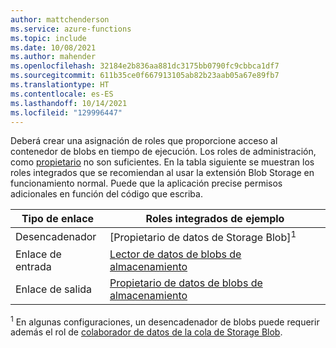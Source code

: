 ```yaml
---
author: mattchenderson
ms.service: azure-functions
ms.topic: include
ms.date: 10/08/2021
ms.author: mahender
ms.openlocfilehash: 32184e2b836aa881dc3175bb0790fc9cbbca1df7
ms.sourcegitcommit: 611b35ce0f667913105ab82b23aab05a67e89fb7
ms.translationtype: HT
ms.contentlocale: es-ES
ms.lasthandoff: 10/14/2021
ms.locfileid: "129996447"
---
```

Deberá crear una asignación de roles que proporcione acceso al contenedor de blobs en tiempo de ejecución. Los roles de administración, como [propietario](../articles/role-based-access-control/built-in-roles.md#owner) no son suficientes. En la tabla siguiente se muestran los roles integrados que se recomiendan al usar la extensión Blob Storage en funcionamiento normal. Puede que la aplicación precise permisos adicionales en función del código que escriba.

| Tipo de enlace   | Roles integrados de ejemplo                |
|----------------|---------------------------------------|
| Desencadenador        | [Propietario de datos de Storage Blob]<sup>1</sup> |
| Enlace de entrada  | [Lector de datos de blobs de almacenamiento]            |
| Enlace de salida | [Propietario de datos de blobs de almacenamiento]             |

<sup>1</sup> En algunas configuraciones, un desencadenador de blobs puede requerir además el rol de [colaborador de datos de la cola de Storage Blob](../articles/role-based-access-control/built-in-roles.md#storage-queue-data-contributor).

[Lector de datos de blobs de almacenamiento]: ../articles/role-based-access-control/built-in-roles.md#storage-blob-data-reader
[Propietario de datos de blobs de almacenamiento]: ../articles/role-based-access-control/built-in-roles.md#storage-blob-data-owner
